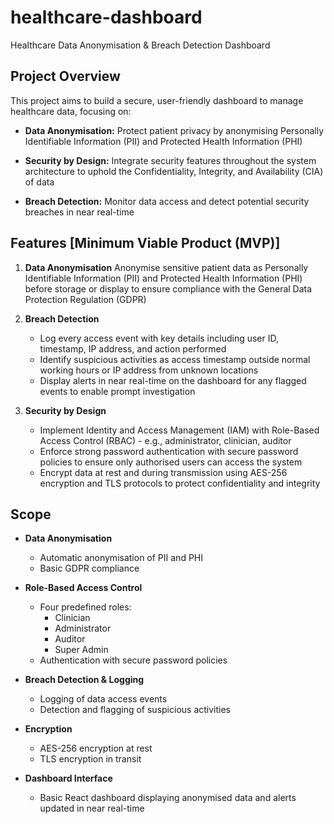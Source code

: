 # healthcare-dashboard
Healthcare Data Anonymisation & Breach Detection Dashboard

## Project Overview
This project aims to build a secure, user-friendly dashboard to manage healthcare data, focusing on:

- **Data Anonymisation:** Protect patient privacy by anonymising Personally Identifiable Information (PII) and Protected Health Information (PHI)

- **Security by Design:** Integrate security features throughout the system architecture to uphold the Confidentiality, Integrity, and Availability (CIA) of data

- **Breach Detection:** Monitor data access and detect potential security breaches in near real-time

## Features [Minimum Viable Product (MVP)]

1. **Data Anonymisation**
   Anonymise sensitive patient data as Personally Identifiable Information (PII) and Protected Health Information (PHI) before storage or display to ensure compliance with the General Data Protection Regulation (GDPR)

2. **Breach Detection**
   - Log every access event with key details including user ID, timestamp, IP address, and action performed
   - Identify suspicious activities as access timestamp outside normal working hours or IP address from unknown locations
   - Display alerts in near real-time on the dashboard for any flagged events to enable prompt investigation

3. **Security by Design**
   - Implement Identity and Access Management (IAM) with Role-Based Access Control (RBAC) - e.g., administrator, clinician, auditor
   - Enforce strong password authentication with secure password policies to ensure only authorised users can access the system
   - Encrypt data at rest and during transmission using AES-256 encryption and TLS protocols to protect confidentiality and integrity

## Scope

- **Data Anonymisation**
  - Automatic anonymisation of PII and PHI
  - Basic GDPR compliance

- **Role-Based Access Control**
  - Four predefined roles:
    - Clinician
    - Administrator
    - Auditor
    - Super Admin
  - Authentication with secure password policies

- **Breach Detection & Logging**
  - Logging of data access events
  - Detection and flagging of suspicious activities

- **Encryption**
  - AES-256 encryption at rest
  - TLS encryption in transit

- **Dashboard Interface**
   - Basic React dashboard displaying anonymised data and alerts updated in near real-time
